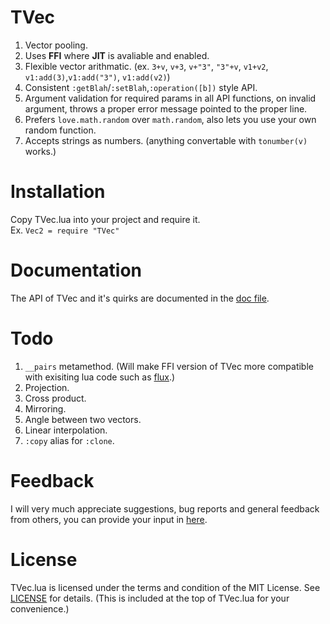 # TVec
1. Vector pooling.
2. Uses **FFI** where **JIT** is avaliable and enabled.
3. Flexible vector arithmatic. (ex. `3+v`, `v+3`, `v+"3"`, `"3"+v`, `v1+v2`, `v1:add(3)`,`v1:add("3")`, `v1:add(v2)`)
4. Consistent `:getBlah`/`:setBlah`,`:operation([b])` style API.
5. Argument validation for required params in all API functions, on invalid argument, throws a proper error message pointed to the proper line.
6. Prefers `love.math.random` over `math.random`, also lets you use your own random function.
7. Accepts strings as numbers. (anything convertable with `tonumber(v)` works.)

# Installation
Copy TVec.lua into your project and require it. <br/>
Ex. `Vec2 = require "TVec"`

# Documentation
The API of TVec and it's quirks are documented in the [doc file](https://github.com/FlamingArr/TVec/blob/main/TVEC_DOC.md).

# Todo
1. `__pairs` metamethod. (Will make FFI version of TVec more compatible with exisiting lua code such as [flux](https://github.com/rxi/flux).)
2. Projection.
3. Cross product.
4. Mirroring.
5. Angle between two vectors.
6. Linear interpolation.
7. `:copy` alias for `:clone`.

# Feedback
I will very much appreciate suggestions, bug reports and general feedback from others, you can provide your input in [here](https://github.com/FlamingArr/TVec/issues).

# License
TVec.lua is licensed under the terms and condition of the MIT License.
See [LICENSE](LICENSE) for details.
(This is included at the top of TVec.lua for your convenience.)
